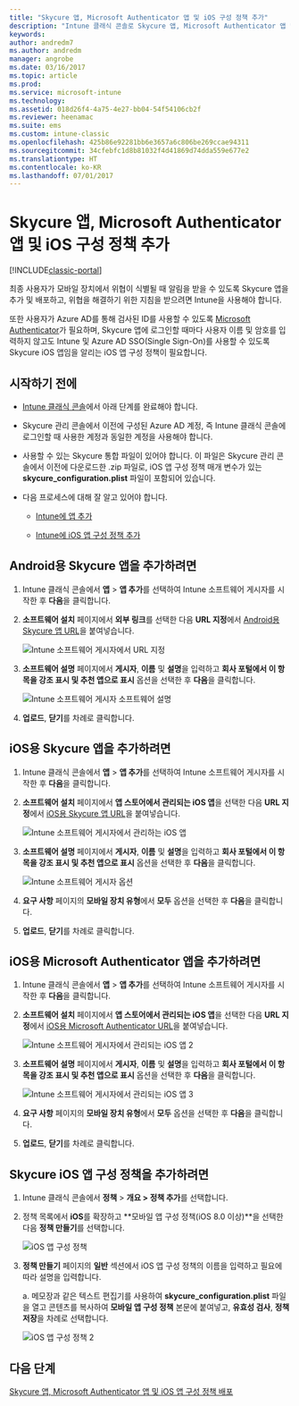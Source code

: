 ```yaml
---
title: "Skycure 앱, Microsoft Authenticator 앱 및 iOS 구성 정책 추가"
description: "Intune 클래식 콘솔로 Skycure 앱, Microsoft Authenticator 앱 및 iOS 구성 정책을 추가합니다."
keywords: 
author: andredm7
ms.author: andredm
manager: angrobe
ms.date: 03/16/2017
ms.topic: article
ms.prod: 
ms.service: microsoft-intune
ms.technology: 
ms.assetid: 018d26f4-4a75-4e27-bb04-54f54106cb2f
ms.reviewer: heenamac
ms.suite: ems
ms.custom: intune-classic
ms.openlocfilehash: 425b86e92281bb6e3657a6c806be269ccae94311
ms.sourcegitcommit: 34cfebfc1d8b81032f4d41869d74dda559e677e2
ms.translationtype: HT
ms.contentlocale: ko-KR
ms.lasthandoff: 07/01/2017
---
```

# <a name="add-skycure-apps-microsoft-authenticator-app-and-ios-configuration-policy"></a>Skycure 앱, Microsoft Authenticator 앱 및 iOS 구성 정책 추가

[!INCLUDE[classic-portal](../includes/classic-portal.md)]

최종 사용자가 모바일 장치에서 위협이 식별될 때 알림을 받을 수 있도록 Skycure 앱을 추가 및 배포하고, 위협을 해결하기 위한 지침을 받으려면 Intune을 사용해야 합니다.

또한 사용자가 Azure AD를 통해 검사된 ID를 사용할 수 있도록 [Microsoft Authenticator](https://docs.microsoft.com/azure/multi-factor-authentication/end-user/microsoft-authenticator-app-how-to)가 필요하며, Skycure 앱에 로그인할 때마다 사용자 이름 및 암호를 입력하지 않고도 Intune 및 Azure AD SSO(Single Sign-On)를 사용할 수 있도록 Skycure iOS 앱임을 알리는 iOS 앱 구성 정책이 필요합니다.

## <a name="before-you-begin"></a>시작하기 전에

-   [Intune 클래식 콘솔](https://manage.microsoft.com/)에서 아래 단계를 완료해야 합니다.

-   Skycure 관리 콘솔에서 이전에 구성된 Azure AD 계정, 즉 Intune 클래식 콘솔에 로그인할 때 사용한 계정과 동일한 계정을 사용해야 합니다.

-   사용할 수 있는 Skycure 통합 파일이 있어야 합니다. 이 파일은 Skycure 관리 콘솔에서 이전에 다운로드한 .zip 파일로, iOS 앱 구성 정책 매개 변수가 있는 **skycure\_configuration.plist** 파일이 포함되어 있습니다.

-   다음 프로세스에 대해 잘 알고 있어야 합니다.

    -   [Intune에 앱 추가](/intune-classic/deploy-use/add-apps)

    -   [Intune에 iOS 앱 구성 정책 추가](/intune-classic/deploy-use/configure-ios-apps-with-mobile-app-configuration-policies-in-microsoft-intune)

## <a name="to-add-the-skycure-app-for-android"></a>Android용 Skycure 앱을 추가하려면

1.  Intune 클래식 콘솔에서 **앱** &gt; **앱 추가**를 선택하여 Intune 소프트웨어 게시자를 시작한 후 **다음**을 클릭합니다.

2.  **소프트웨어 설치** 페이지에서 **외부 링크**를 선택한 다음 **URL 지정**에서 [Android용 Skycure 앱 URL](https://play.google.com/store/apps/details?id=com.skycure.skycure)을 붙여넣습니다.

    ![Intune 소프트웨어 게시자에서 URL 지정](../media/mtp/skycure-add-apps-1.png)

3.  **소프트웨어 설명** 페이지에서 **게시자**, **이름** 및 **설명**을 입력하고 **회사 포털에서 이 항목을 강조 표시 및 추천 앱으로 표시** 옵션을 선택한 후 **다음**을 클릭합니다.

    ![Intune 소프트웨어 게시자 소프트웨어 설명](../media/mtp/skycure-add-apps-2.png)

4.  **업로드**, **닫기**를 차례로 클릭합니다.

## <a name="to-add-the-skycure-app-for-ios"></a>iOS용 Skycure 앱을 추가하려면

1.  Intune 클래식 콘솔에서 **앱** &gt; **앱 추가**를 선택하여 Intune 소프트웨어 게시자를 시작한 후 **다음**을 클릭합니다.

2.  **소프트웨어 설치** 페이지에서 **앱 스토어에서 관리되는 iOS 앱**을 선택한 다음 **URL 지정**에서 [iOS용 Skycure 앱 URL](https://itunes.apple.com/us/app/skycure/id695620821?mt=8)을 붙여넣습니다.

    ![Intune 소프트웨어 게시자에서 관리하는 iOS 앱](../media/mtp/skycure-add-apps-3.png)

3.  **소프트웨어 설명** 페이지에서 **게시자**, **이름** 및 **설명**을 입력하고 **회사 포털에서 이 항목을 강조 표시 및 추천 앱으로 표시** 옵션을 선택한 후 **다음**을 클릭합니다.

    ![Intune 소프트웨어 게시자 옵션](../media/mtp/skycure-add-apps-4.png)

4.  **요구 사항** 페이지의 **모바일 장치 유형**에서 **모두** 옵션을 선택한 후 **다음**을 클릭합니다.

5.  **업로드**, **닫기**를 차례로 클릭합니다.

## <a name="to-add-the-microsoft-authenticator-app-for-ios"></a>iOS용 Microsoft Authenticator 앱을 추가하려면

1.  Intune 클래식 콘솔에서 **앱** &gt; **앱 추가**를 선택하여 Intune 소프트웨어 게시자를 시작한 후 **다음**을 클릭합니다.

2.  **소프트웨어 설치** 페이지에서 **앱 스토어에서 관리되는 iOS 앱**을 선택한 다음 **URL 지정**에서 [iOS용 Microsoft Authenticator URL](https://itunes.apple.com/us/app/microsoft-authenticator/id983156458?mt=8)을 붙여넣습니다.

    ![Intune 소프트웨어 게시자에서 관리되는 iOS 앱 2](../media/mtp/skycure-add-apps-5.png)

3.  **소프트웨어 설명** 페이지에서 **게시자**, **이름** 및 **설명**을 입력하고 **회사 포털에서 이 항목을 강조 표시 및 추천 앱으로 표시** 옵션을 선택한 후 **다음**을 클릭합니다.

    ![Intune 소프트웨어 게시자에서 관리되는 iOS 앱 3](../media/mtp/skycure-add-apps-6.png)

4.  **요구 사항** 페이지의 **모바일 장치 유형**에서 **모두** 옵션을 선택한 후 **다음**을 클릭합니다.

5.  **업로드**, **닫기**를 차례로 클릭합니다.

## <a name="to-add-the-skycure-ios-app-configuration-policy"></a>Skycure iOS 앱 구성 정책을 추가하려면

1.  Intune 클래식 콘솔에서 **정책** &gt; **개요 &gt; 정책 추가**를 선택합니다.

2.  정책 목록에서 **iOS**를 확장하고 **모바일 앱 구성 정책(iOS 8.0 이상)**을 선택한 다음 **정책 만들기**를 선택합니다.

    ![iOS 앱 구성 정책](../media/mtp/skycure-add-apps-7.png)

3.  **정책 만들기** 페이지의 **일반** 섹션에서 iOS 앱 구성 정책의 이름을 입력하고 필요에 따라 설명을 입력합니다.

    a.  메모장과 같은 텍스트 편집기를 사용하여 **skycure\_configuration.plist** 파일을 열고 콘텐츠를 복사하여 **모바일 앱 구성 정책** 본문에 붙여넣고, **유효성 검사**, **정책 저장**을 차례로 선택합니다.

       ![iOS 앱 구성 정책 2](../media/mtp/skycure-add-apps-8.png)

## <a name="next-steps"></a>다음 단계

[Skycure 앱, Microsoft Authenticator 앱 및 iOS 앱 구성 정책 배포](/intune-classic/deploy-use/deploy-skycure-apps-microsoft-authenticator-app-and-ios-app-configuration-policy)
